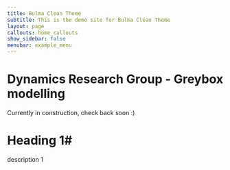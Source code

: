 ```yaml
---
title: Bulma Clean Theme
subtitle: This is the demo site for Bulma Clean Theme
layout: page
callouts: home_callouts
show_sidebar: false
menubar: example_menu
---
```


# Dynamics Research Group - Greybox modelling

Currently in construction, check back soon :)

# Heading 1#

description 1